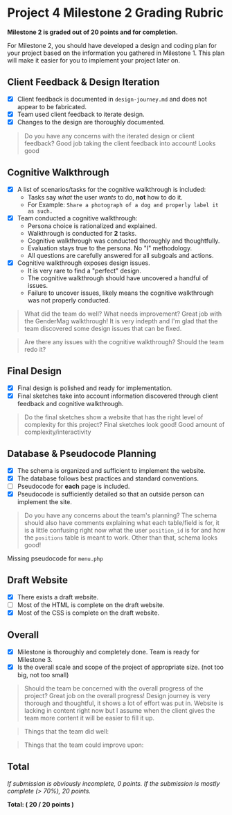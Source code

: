 # Project 4 Milestone 2 Grading Rubric

**Milestone 2 is graded out of 20 points and for completion.**

For Milestone 2, you should have developed a design and coding plan for your project based on the information you gathered in Milestone 1. This plan will make it easier for you to implement your project later on.


## Client Feedback & Design Iteration
- [x] Client feedback is documented in `design-journey.md` and does not appear to be fabricated.
- [x] Team used client feedback to iterate design.
- [x] Changes to the design are thoroughly documented.

> Do you have any concerns with the iterated design or client feedback?
Good job taking the client feedback into account! Looks good

## Cognitive Walkthrough
- [x] A list of scenarios/tasks for the cognitive walkthrough is included:
  - Tasks say _what_ the user _wants_ to do, **not** how to do it.
  - For Example: `Share a photograph of a dog and properly label it as such.`
- [x] Team conducted a cognitive walkthrough:
  - Persona choice is rationalized and explained.
  - Walkthrough is conducted for **2** tasks.
  - Cognitive walkthrough was conducted thoroughly and thoughtfully.
  - Evaluation stays true to the persona. No "I" methodology.
  - All questions are carefully answered for all subgoals and actions.
- [x] Cognitive walkthrough exposes design issues.
  - It is very rare to find a "perfect" design.
  - The cognitive walkthrough should have uncovered a handful of issues.
  - Failure to uncover issues, likely means the cognitive walkthrough was not properly conducted.

> What did the team do well? What needs improvement?
Great job with the GenderMag walkthrough! It is very indepth and I'm glad that the team discovered some design issues that can be fixed.

> Are there any issues with the cognitive walkthrough? Should the team redo it?


## Final Design
- [x] Final design is polished and ready for implementation.
- [x] Final sketches take into account information discovered through client feedback and cognitive walkthrough.

> Do the final sketches show a website that has the right level of complexity for this project?
Final sketches look good! Good amount of complexity/interactivity

## Database & Pseudocode Planning
- [x] The schema is organized and sufficient to implement the website.
- [x] The database follows best practices and standard conventions.
- [ ] Pseudocode for **each** page is included.
- [x] Pseudocode is sufficiently detailed so that an outside person can implement the site.

> Do you have any concerns about the team's planning?
The schema should also have comments explaining what each table/field is for, it is a little confusing right now what the user `position_id` is for and how the `positions` table is meant to work. Other than that, schema looks good!

Missing pseudocode for `menu.php`

## Draft Website
- [x] There exists a draft website.
- [ ] Most of the HTML is complete on the draft website.
- [x] Most of the CSS is complete on the draft website.

## Overall

- [x] Milestone is thoroughly and completely done. Team is ready for Milestone 3.
- [x] Is the overall scale and scope of the project of appropriate size. (not too big, not too small)

> Should the team be concerned with the overall progress of the project?
Great job on the overall progress! Design journey is very thorough and thoughtful, it shows a lot of effort was put in. Website is lacking in content right now but I assume when the client gives the team more content it will be easier to fill it up.

> Things that the team did well:


> Things that the team could improve upon:


## Total

_If submission is obviously incomplete, 0 points. If the submission is mostly complete (> 70%), 20 points._

**Total: ( 20 / 20 points )**
